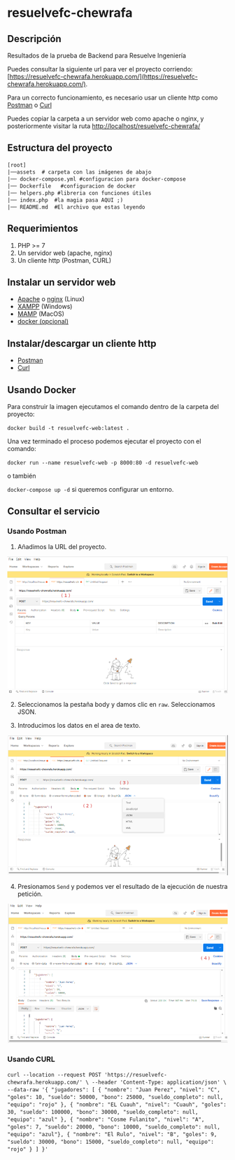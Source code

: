 # resuelvefc-chewrafa

## Descripción
Resultados de la prueba de Backend para Resuelve Ingeniería

Puedes consultar la siguiente url para ver el proyecto corriendo: [https://resuelvefc-chewrafa.herokuapp.com/](https://resuelvefc-chewrafa.herokuapp.com/). 

Para un correcto funcionamiento, es necesario usar un cliente http como [Postman](https://www.postman.com/downloads) o [Curl](https://curl.se/)

Puedes copiar la carpeta a un servidor web como apache o nginx, y posteriormente visitar la ruta [http://localhost/resuelvefc-chewrafa/](http://localhost/resuelvefc-chewrafa/)

## Estructura del proyecto
    [root]
    |──assets  # carpeta con las imágenes de abajo
    |── docker-compose.yml #configuracion para docker-compose
    |── Dockerfile   #configuracion de docker
    |── helpers.php #libreria con funciones útiles  
    |── index.php  #la magia pasa AQUI ;) 
    |── README.md  #El archivo que estas leyendo


## Requerimientos
1. PHP >= 7
2. Un servidor web (apache, nginx)
3. Un cliente http (Postman, CURL)

## Instalar un servidor web
- [Apache](https://httpd.apache.org/) o [nginx](https://www.nginx.com/) (Linux) 
- [XAMPP](https://www.apachefriends.org/es/index.html) (Windows)
- [MAMP](https://www.mamp.info/en/mac/) (MacOS)
- [docker (opcional)](https://www.docker.com/)

## Instalar/descargar un cliente http

- [Postman](https://www.postman.com/downloads)
- [Curl](https://curl.se/)
## Usando Docker

Para construir la imagen ejecutamos el comando dentro de la carpeta del proyecto: 

`docker build -t resuelvefc-web:latest .`

Una vez terminado el proceso podemos ejecutar el proyecto con el comando: 

`docker run --name resuelvefc-web -p 8000:80 -d resuelvefc-web`

o también

`docker-compose up -d` si queremos configurar un entorno.



## Consultar el servicio

### Usando Postman

1. Añadimos la URL del proyecto.

![1](https://github.com/ChewRafa/backend-resuelvefc/blob/main/assets/01.png?raw=true )

2. Seleccionamos la pestaña body y damos clic en `raw`. Seleccionamos JSON.

3. Introducimos los datos en el area de texto.

![2](https://github.com/ChewRafa/backend-resuelvefc/blob/main/assets/02.png?raw=true )

4. Presionamos `Send` y podemos ver el resultado de la ejecución de nuestra petición.

![3](https://github.com/ChewRafa/backend-resuelvefc/blob/main/assets/03.png?raw=true)


### Usando CURL
`curl --location --request POST 'https://resuelvefc-chewrafa.herokuapp.com/' \
--header 'Content-Type: application/json' \
--data-raw '{
    "jugadores": [
        {
            "nombre": "Juan Perez",
            "nivel": "C",
            "goles": 10,
            "sueldo": 50000,
            "bono": 25000,
            "sueldo_completo": null,
            "equipo": "rojo"
        },
        {
            "nombre": "EL Cuauh",
            "nivel": "Cuauh",
            "goles": 30,
            "sueldo": 100000,
            "bono": 30000,
            "sueldo_completo": null,
            "equipo": "azul"
        },
        {
            "nombre": "Cosme Fulanito",
            "nivel": "A",
            "goles": 7,
            "sueldo": 20000,
            "bono": 10000,
            "sueldo_completo": null,
            "equipo": "azul"},
            {
                "nombre": "El Rulo",
                "nivel": "B",
                "goles": 9,
                "sueldo": 30000,
                "bono": 15000,
                "sueldo_completo": null,
                "equipo": "rojo"
            }
        ]
    }'`